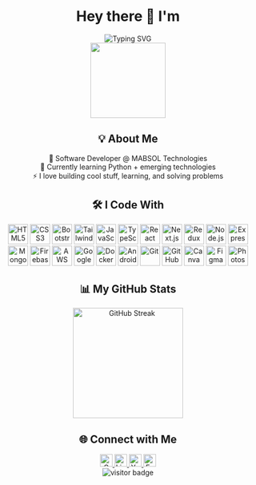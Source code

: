<h1 align="center">Hey there 👋 I'm</h1> <div align="center"> <img src="https://readme-typing-svg.demolab.com?font=Fira+Code&size=36&pause=1000&color=00FF99&center=true&vCenter=true&width=435&lines=Ahmad+Hasan;Software+Developer;Tech+Enthusiast;Lifelong+Learner" alt="Typing SVG" /> </div> <div align="center"> <img height="150" src="https://media.giphy.com/media/M9gbBd9nbDrOTu1Mqx/giphy.gif" /> </div>
<h2 align="center">💡 About Me</h2> <p align="center"> 🔭 Software Developer @ MABSOL Technologies<br> 🌱 Currently learning Python + emerging technologies<br> ⚡ I love building cool stuff, learning, and solving problems </p>
<h2 align="center">🛠 I Code With</h2> <div align="center"> <img src="https://cdn.jsdelivr.net/gh/devicons/devicon/icons/html5/html5-original.svg" height="40" alt="HTML5" /> <img src="https://cdn.jsdelivr.net/gh/devicons/devicon/icons/css3/css3-original.svg" height="40" alt="CSS3" /> <img src="https://cdn.jsdelivr.net/gh/devicons/devicon/icons/bootstrap/bootstrap-original.svg" height="40" alt="Bootstrap" /> <img src="https://cdn.jsdelivr.net/gh/devicons/devicon/icons/tailwindcss/tailwindcss-original-wordmark.svg" height="40" alt="TailwindCSS" /> <img src="https://cdn.jsdelivr.net/gh/devicons/devicon/icons/javascript/javascript-original.svg" height="40" alt="JavaScript" /> <img src="https://cdn.jsdelivr.net/gh/devicons/devicon/icons/typescript/typescript-original.svg" height="40" alt="TypeScript" /> <img src="https://cdn.jsdelivr.net/gh/devicons/devicon/icons/react/react-original.svg" height="40" alt="React" /> <img src="https://cdn.jsdelivr.net/gh/devicons/devicon/icons/nextjs/nextjs-original.svg" height="40" alt="Next.js" /> <img src="https://cdn.jsdelivr.net/gh/devicons/devicon/icons/redux/redux-original.svg" height="40" alt="Redux" /> <img src="https://cdn.jsdelivr.net/gh/devicons/devicon/icons/nodejs/nodejs-original.svg" height="40" alt="Node.js" /> <img src="https://cdn.jsdelivr.net/gh/devicons/devicon/icons/express/express-original.svg" height="40" alt="Express" /> <img src="https://cdn.jsdelivr.net/gh/devicons/devicon/icons/mongodb/mongodb-original.svg" height="40" alt="MongoDB" /> <img src="https://cdn.jsdelivr.net/gh/devicons/devicon/icons/firebase/firebase-plain.svg" height="40" alt="Firebase" /> <img src="https://cdn.jsdelivr.net/gh/devicons/devicon/icons/amazonwebservices/amazonwebservices-line-wordmark.svg" height="40" alt="AWS" /> <img src="https://cdn.jsdelivr.net/gh/devicons/devicon/icons/googlecloud/googlecloud-original.svg" height="40" alt="Google Cloud" /> <img src="https://cdn.jsdelivr.net/gh/devicons/devicon/icons/docker/docker-plain-wordmark.svg" height="40" alt="Docker" /> <img src="https://cdn.jsdelivr.net/gh/devicons/devicon/icons/androidstudio/androidstudio-original.svg" height="40" alt="Android Studio" /> <img src="https://cdn.jsdelivr.net/gh/devicons/devicon/icons/git/git-original.svg" height="40" alt="Git" /> <img src="https://cdn.jsdelivr.net/gh/devicons/devicon/icons/github/github-original.svg" height="40" alt="GitHub" /> <img src="https://cdn.jsdelivr.net/gh/devicons/devicon/icons/canva/canva-original.svg" height="40" alt="Canva" /> <img src="https://cdn.jsdelivr.net/gh/devicons/devicon/icons/figma/figma-original.svg" height="40" alt="Figma" /> <img src="https://cdn.jsdelivr.net/gh/devicons/devicon/icons/photoshop/photoshop-plain.svg" height="40" alt="Photoshop" /> </div>
<h2 align="center">📊 My GitHub Stats</h2> <div align="center"> <img src="https://streak-stats.demolab.com?user=ahmadhasan556&locale=en&mode=daily&theme=dark&hide_border=false&border_radius=5" height="220" alt="GitHub Streak" /> </div>
<h2 align="center">🌐 Connect with Me</h2> <div align="center"> <a href="mailto:ah55677435@gmail.com"> <img src="https://img.shields.io/badge/Email-D14836?style=for-the-badge&logo=gmail&logoColor=white" height="25" alt="Gmail" /> </a> <a href="https://www.linkedin.com/in/ahmadhasan556/" target="_blank"> <img src="https://img.shields.io/static/v1?message=LinkedIn&logo=linkedin&label=&color=0077B5&logoColor=white&labelColor=&style=for-the-badge" height="25" alt="LinkedIn" /> </a> <a href="https://www.youtube.com/@ahmad-hasan556" target="_blank"> <img src="https://img.shields.io/static/v1?message=YouTube&logo=youtube&label=&color=FF0000&logoColor=white&labelColor=&style=for-the-badge" height="25" alt="YouTube" /> </a> <a href="https://www.facebook.com/ahmadhasan556" target="_blank"> <img src="https://img.shields.io/static/v1?message=Facebook&logo=facebook&label=&color=1877F2&logoColor=white&labelColor=&style=for-the-badge" height="25" alt="Facebook" /> </a> </div>
<div align="center"> <img src="https://visitor-badge.laobi.icu/badge?page_id=ahmadhasan556.ahmadhasan556" alt="visitor badge" /> </div>
